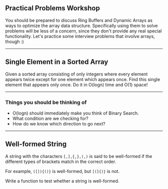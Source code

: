## Practical Problems Workshop

You should be prepared to discuss Ring Buffers and Dynamic Arrays as ways to optimize the array data structure. Specifically using them to solve problems will be less of a concern, since they don't provide any real special functionality. Let's practice some interview problems that involve arrays, though :)

---
## Single Element in a Sorted Array

Given a sorted array consisting of only integers where every element appears twice except for one element which appears once. Find this single element that appears only once. Do it in O(logn) time and O(1) space!

---
### Things you should be thinking of
* O(logn) should immediately make you think of Binary Search.
* What condition are we checking for?
* How do we know which direction to go next?

---

## Well-formed String

A string with the characters `[,],{,},(,)` is said to be well-formed if the different types of brackets match in the correct order.

For example, `([]){()}` is well-formed, but `[(]{)}` is not.

Write a function to test whether a string is well-formed.
